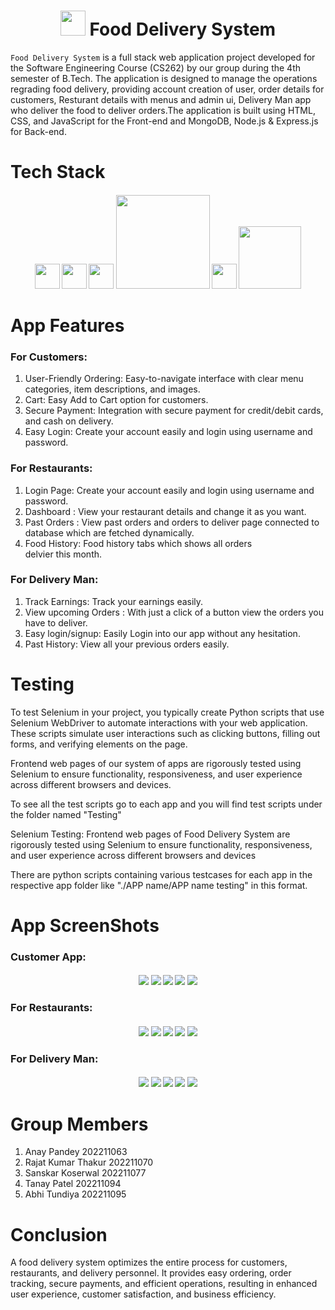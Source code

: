 <h1 align="center">
    <img src="https://github.com/acevaliant420/ProjectHub_SE/blob/Submission-Food-Delivery-System/icons/logo.png?raw=true"logo.png"&response-content-type=image%2Fpng&X-Amz-Signature=9b02405c1ee5237ec642a7d73189d06bc45ea2a3b3d3e3a5dccbca055f1ea946" width=40>
    Food Delivery System
</h1>

`Food Delivery System` is a full stack web application project developed for the Software Engineering Course (CS262) by our group during the 4th semester of B.Tech. The application is designed to manage the operations regrading food delivery, providing account creation of user, order details for customers, Resturant details with menus and admin ui, Delivery Man app who deliver the food to deliver orders.The application is built using HTML, CSS, and JavaScript for the Front-end and MongoDB, Node.js & Express.js for Back-end.

<h1 align="left">
    Tech Stack
</h1>

<h4 align="center"> 
     <img src="https://github.com/acevaliant420/ProjectHub_SE/blob/Submission-Food-Delivery-System/icons/html-5.png?raw=true" width=40>
     <img src="https://github.com/acevaliant420/ProjectHub_SE/blob/Submission-Food-Delivery-System/icons/css-3.png?raw=true" width=40>
     <img src="https://github.com/acevaliant420/ProjectHub_SE/blob/Submission-Food-Delivery-System/icons/js.png?raw=true" width=40>
     <img src="https://github.com/acevaliant420/ProjectHub_SE/blob/Submission-Food-Delivery-System/icons/MongoDB_Logo.svg.png?raw=true" width=150>
     <img src="https://github.com/acevaliant420/ProjectHub_SE/blob/Submission-Food-Delivery-System/icons/nodejs.png?raw=true" width=40>
     <img src="https://github.com/acevaliant420/ProjectHub_SE/blob/Submission-Food-Delivery-System/icons/1_i2fRBk3GsYLeUk_Rh7AzHw.png?raw=true" width=100>
</h4>

<h1 align="left">
    App Features
</h1>

### For Customers:

1. User-Friendly Ordering: Easy-to-navigate interface with clear menu categories, item descriptions, and images.
2. Cart: Easy Add to Cart option for customers.
3. Secure Payment: Integration with secure payment for credit/debit cards, and cash on delivery.
4. Easy Login: Create your account easily and login using username and password.

### For Restaurants:

1. Login Page: Create your account easily and login using username and password.
2. Dashboard : View your restaurant details and change it as you want.
3. Past Orders : View past orders and orders to deliver page connected to database which are fetched dynamically.
4. Food History: Food history tabs which shows all orders delvier this month.

### For Delivery Man:

1. Track Earnings: Track your earnings easily.
2. View upcoming Orders : With just a click of a button view the orders you have to deliver.
3. Easy login/signup: Easily Login into our app without any hesitation.
4. Past History: View all your previous orders easily.

<h1 align="left">
    Testing
</h1>

To test Selenium in your project, you typically create Python scripts that use Selenium WebDriver to automate interactions with your web application. These scripts simulate user interactions such as clicking buttons, filling out forms, and verifying elements on the page.

Frontend web pages of our system of apps are rigorously tested using Selenium to ensure functionality, responsiveness, and user experience across different browsers and devices.

To see all the test scripts go to each app and you will find test scripts under the folder named "Testing"

Selenium Testing: Frontend web pages of Food Delivery System are rigorously tested using Selenium to ensure functionality, responsiveness, and user experience across different browsers and devices

There are python scripts containing various testcases for each app in the respective app folder like "./APP name/APP name testing" in this format.


<h1 align="left">
    App ScreenShots
</h1>

### Customer App:

<h4 align="center"> 
     <img src="https://github.com/acevaliant420/ProjectHub_SE/blob/Submission-Food-Delivery-System/1.%20Customer%20App%20ss/home-screen.jpg?raw=true" >
     <img src="https://github.com/acevaliant420/ProjectHub_SE/blob/Submission-Food-Delivery-System/1.%20Customer%20App%20ss/login.jpg?raw=true">
     <img src="https://github.com/acevaliant420/ProjectHub_SE/blob/Submission-Food-Delivery-System/1.%20Customer%20App%20ss/menu.jpg?raw=true">
     <img src="https://github.com/acevaliant420/ProjectHub_SE/blob/Submission-Food-Delivery-System/1.%20Customer%20App%20ss/cart.jpg?raw=true">
     <img src="https://github.com/acevaliant420/ProjectHub_SE/blob/Submission-Food-Delivery-System/1.%20Customer%20App%20ss/payment.jpg?raw=true">
</h4>

### For Restaurants:

<h4 align="center"> 
     <img src="https://github.com/acevaliant420/ProjectHub_SE/blob/Submission-Food-Delivery-System/3.%20Restaurant%20App%20ss/dashboard.jpg?raw=true">
     <img src="https://github.com/acevaliant420/ProjectHub_SE/blob/Submission-Food-Delivery-System/3.%20Restaurant%20App%20ss/login.jpg?raw=true">
     <img src="https://github.com/acevaliant420/ProjectHub_SE/blob/Submission-Food-Delivery-System/3.%20Restaurant%20App%20ss/history.jpg?raw=true">
     <img src="https://github.com/acevaliant420/ProjectHub_SE/blob/Submission-Food-Delivery-System/3.%20Restaurant%20App%20ss/pastorders.jpg?raw=true">
     <img src="https://github.com/acevaliant420/ProjectHub_SE/blob/Submission-Food-Delivery-System/3.%20Restaurant%20App%20ss/changepassword.jpg?raw=true">
</h4>

### For Delivery Man:

<h4 align="center"> 
     <img src="https://github.com/acevaliant420/ProjectHub_SE/blob/Submission-Food-Delivery-System/2.%20Delivery%20Man%20ss/homepage.jpg?raw=true">
     <img src="https://github.com/acevaliant420/ProjectHub_SE/blob/Submission-Food-Delivery-System/2.%20Delivery%20Man%20ss/login.jpg?raw=true">
     <img src="https://github.com/acevaliant420/ProjectHub_SE/blob/Submission-Food-Delivery-System/2.%20Delivery%20Man%20ss/upcoming.jpg?raw=true">
     <img src="https://github.com/acevaliant420/ProjectHub_SE/blob/Submission-Food-Delivery-System/2.%20Delivery%20Man%20ss/past.jpg?raw=true">
     <img src="https://github.com/acevaliant420/ProjectHub_SE/blob/Submission-Food-Delivery-System/2.%20Delivery%20Man%20ss/earnings.jpg?raw=true">
</h4>


<h1 align="left">
    Group Members
</h1>

1. Anay Pandey                   202211063
2. Rajat Kumar Thakur        202211070
3. Sanskar Koserwal            202211077
4. Tanay Patel		        202211094
5. Abhi Tundiya 		        202211095

<h1 align="left">
    Conclusion
</h1>

A food delivery system optimizes the entire process for customers, restaurants, and delivery personnel. It provides easy ordering, order tracking, secure payments, and efficient operations, resulting in enhanced user experience, customer satisfaction, and business efficiency.